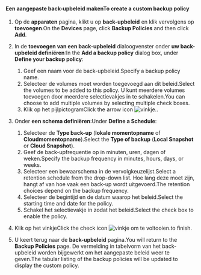 <!--author=SharS last changed: 11/04/15-->


#### <a name="to-create-a-custom-backup-policy"></a><span data-ttu-id="ce1de-101">Een aangepaste back-upbeleid maken</span><span class="sxs-lookup"><span data-stu-id="ce1de-101">To create a custom backup policy</span></span>
1. <span data-ttu-id="ce1de-102">Op de **apparaten** pagina, klikt u op **back-upbeleid** en klik vervolgens op **toevoegen**.</span><span class="sxs-lookup"><span data-stu-id="ce1de-102">On the **Devices** page, click **Backup Policies** and then click **Add**.</span></span>
2. <span data-ttu-id="ce1de-103">In de **toevoegen van een back-upbeleid** dialoogvenster onder **uw back-upbeleid definiëren**:</span><span class="sxs-lookup"><span data-stu-id="ce1de-103">In the **Add a backup policy** dialog box, under **Define your backup policy**:</span></span>
   
   1. <span data-ttu-id="ce1de-104">Geef een naam voor de back-upbeleid.</span><span class="sxs-lookup"><span data-stu-id="ce1de-104">Specify a backup policy name.</span></span>
   2. <span data-ttu-id="ce1de-105">Selecteer de volumes moet worden toegevoegd aan dit beleid.</span><span class="sxs-lookup"><span data-stu-id="ce1de-105">Select the volumes to be added to this policy.</span></span> <span data-ttu-id="ce1de-106">U kunt meerdere volumes toevoegen door meerdere selectievakjes in te schakelen.</span><span class="sxs-lookup"><span data-stu-id="ce1de-106">You can choose to add multiple volumes by selecting multiple check boxes.</span></span>
   3. <span data-ttu-id="ce1de-107">Klik op het pijlpictogram</span><span class="sxs-lookup"><span data-stu-id="ce1de-107">Click the arrow icon</span></span> ![vinkje](./media/storsimple-create-custom-backup-policy-u2/HCS_ArrowIcon-include.png)<span data-ttu-id="ce1de-109">.</span><span class="sxs-lookup"><span data-stu-id="ce1de-109">.</span></span>
3. <span data-ttu-id="ce1de-110">Onder **een schema definiëren**:</span><span class="sxs-lookup"><span data-stu-id="ce1de-110">Under **Define a Schedule**:</span></span>
   
   1. <span data-ttu-id="ce1de-111">Selecteer de **Type back-up** (**lokale momentopname** of **Cloudmomentopname**).</span><span class="sxs-lookup"><span data-stu-id="ce1de-111">Select the **Type of backup** (**Local Snapshot** or **Cloud Snapshot**).</span></span>
   2. <span data-ttu-id="ce1de-112">Geef de back-upfrequentie op in minuten, uren, dagen of weken.</span><span class="sxs-lookup"><span data-stu-id="ce1de-112">Specify the backup frequency in minutes, hours, days, or weeks.</span></span>
   3. <span data-ttu-id="ce1de-113">Selecteer een bewaarschema in de vervolgkeuzelijst.</span><span class="sxs-lookup"><span data-stu-id="ce1de-113">Select a retention schedule from the drop-down list.</span></span> <span data-ttu-id="ce1de-114">Hoe lang deze moet zijn, hangt af van hoe vaak een back-up wordt uitgevoerd.</span><span class="sxs-lookup"><span data-stu-id="ce1de-114">The retention choices depend on the backup frequency.</span></span> 
   4. <span data-ttu-id="ce1de-115">Selecteer de begintijd en de datum waarop het beleid.</span><span class="sxs-lookup"><span data-stu-id="ce1de-115">Select the starting time and date for the policy.</span></span>
   5. <span data-ttu-id="ce1de-116">Schakel het selectievakje in zodat het beleid.</span><span class="sxs-lookup"><span data-stu-id="ce1de-116">Select the check box to enable the policy.</span></span>
4. <span data-ttu-id="ce1de-117">Klik op het vinkje</span><span class="sxs-lookup"><span data-stu-id="ce1de-117">Click the check icon</span></span> ![vinkje](./media/storsimple-add-backup-policy-u2/HCS_CheckIcon-include.png) <span data-ttu-id="ce1de-119">om te voltooien.</span><span class="sxs-lookup"><span data-stu-id="ce1de-119">to finish.</span></span>
5. <span data-ttu-id="ce1de-120">U keert terug naar de **back-upbeleid** pagina.</span><span class="sxs-lookup"><span data-stu-id="ce1de-120">You will return to the **Backup Policies** page.</span></span> <span data-ttu-id="ce1de-121">De vermelding in tabelvorm van het back-upbeleid worden bijgewerkt om het aangepaste beleid weer te geven.</span><span class="sxs-lookup"><span data-stu-id="ce1de-121">The tabular listing of the backup policies will be updated to display the custom policy.</span></span>

